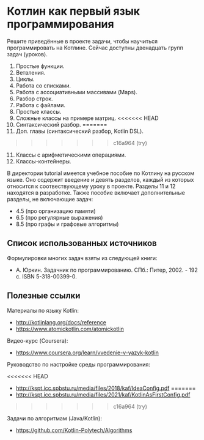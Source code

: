 # Котлин как первый язык программирования

Решите приведённые в проекте задачи, чтобы научиться программировать на Котлине. Сейчас доступны двенадцать групп задач (уроков).

1. Простые функции.
2. Ветвления.
3. Циклы.
4. Работа со списками.
5. Работа с ассоциативными массивами (Maps).
6. Разбор строк.
7. Работа с файлами.
8. Простые классы.
9. Сложные классы на примере матриц.
<<<<<<< HEAD
10. Cинтаксический разбор.
=======
10. Доп. главы (синтаксический разбор, Kotlin DSL).
>>>>>>> c16a964 (try)
11. Классы с арифметическими операциями.
12. Классы-контейнеры.

В директории tutorial имеется учебное пособие по Котлину на русском языке. 
Оно содержит введение и девять разделов, каждый из которых относится к соотвествующему уроку в проекте. Разделы 11 и 12 находятся в разработке. Также пособие включает дополнительные разделы, не включающие задач:
 
* 4.5 (про организацию памяти)
* 6.5 (про регулярные выражения)
* 8.5 (про графы и графовые алгоритмы)

## Список использованных источников

Формулировки многих задач взяты из следующей книги:

* А. Юркин. Задачник по программированию. СПб.: Питер, 2002. - 192 с. ISBN 5-318-00399-0.

## Полезные ссылки

Материалы по языку Kotlin:

* http://kotlinlang.org/docs/reference
* https://www.atomickotlin.com/atomickotlin

Видео-курс (Coursera):

* https://www.coursera.org/learn/vvedenie-v-yazyk-kotlin

Руководство по настройке среды программирования:

<<<<<<< HEAD
* http://kspt.icc.spbstu.ru/media/files/2018/kaf/IdeaConfig.pdf
=======
* http://kspt.icc.spbstu.ru/media/files/2021/kaf/KotlinAsFirstConfig.pdf
>>>>>>> c16a964 (try)

Задачи по алгоритмам (Java/Kotlin):

* https://github.com/Kotlin-Polytech/Algorithms
